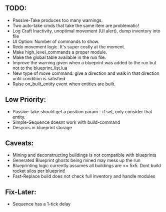 ## TODO:
- Passive-Take produces too many warnings.
- Two auto-take cmds that take the same item are problematic!
- Log Craft Inactivity, unoptimal movement (UI alert), dump inventory into file
- UI Option: Number of commands to show.
- Redo movement logic. It's super costly at the moment.
- Make high_level_commands a proper module.
- Make the global table available in the run file.
- Improve the warning given when a blueprint was added to the run but not to the blueprint_list.lua
- New type of move command: give a direction and walk in that direction until condition is satisfied
- Raise on_built_entity event when entities are built.

## Low Priority:
- Passive-take should get a position param - if set, only consider that entity.
- Simple-Sequence doesnt work with build-command
- Desyncs in blueprint storage

## Caveats: 
- Mining and deconstructing buildings is not compatible with blueprints
- Generated Blueprint ghosts being mined may mess up the run
- Blueprinting logic currently assumes all buildings are <= 5x5. Dont build rocket silos per blueprint!
- Fast-Replace build does not check full inventory and handle modules


## Fix-Later:
- Sequence has a 1-tick delay